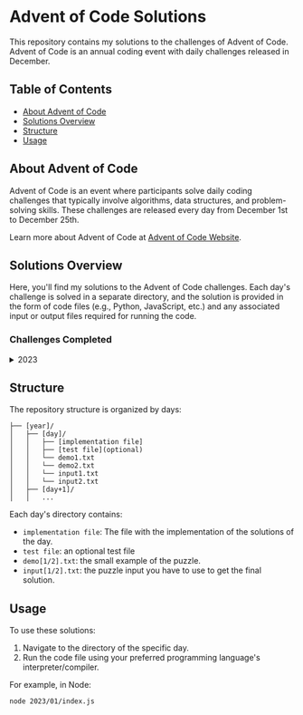 # Advent of Code Solutions

This repository contains my solutions to the challenges of Advent of Code. Advent of Code is an annual coding event with daily challenges released in December.

## Table of Contents

- [About Advent of Code](#about-advent-of-code)
- [Solutions Overview](#solutions-overview)
- [Structure](#structure)
- [Usage](#usage)

## About Advent of Code

Advent of Code is an event where participants solve daily coding challenges that typically involve algorithms, data structures, and problem-solving skills. These challenges are released every day from December 1st to December 25th.

Learn more about Advent of Code at [Advent of Code Website](https://adventofcode.com/).

## Solutions Overview

Here, you'll find my solutions to the Advent of Code challenges. Each day's challenge is solved in a separate directory, and the solution is provided in the form of code files (e.g., Python, JavaScript, etc.) and any associated input or output files required for running the code.

### Challenges Completed

<details>
  <summary>2023</summary>

- [x] Day 1
- [x] Day 2
</details>



## Structure

The repository structure is organized by days:

```
├── [year]/
│   ├── [day]/
│   │   ├── [implementation file]
│   │   ├── [test file](optional)
│   │   └── demo1.txt
│   │   └── demo2.txt
│   │   └── input1.txt
│   │   └── input2.txt
│   ├── [day+1]/
│   │   ...

```

Each day's directory contains:
- `implementation file`: The file with the implementation of the solutions of the day.
- `test file`: an optional test file
- `demo[1/2].txt`: the small example of the puzzle.
- `input[1/2].txt`: the puzzle input you have to use to get the final solution.

## Usage

To use these solutions:

1. Navigate to the directory of the specific day.
2. Run the code file using your preferred programming language's interpreter/compiler.

For example, in Node:

```bash
node 2023/01/index.js
